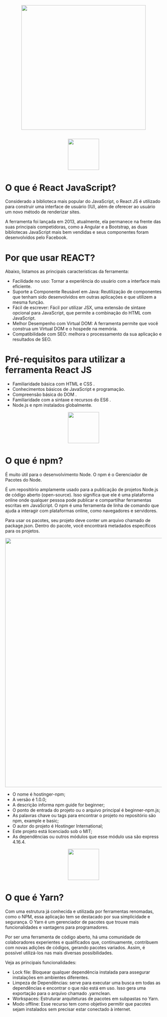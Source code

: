 
<div align = "center">
  <img src = "https://user-images.githubusercontent.com/83087618/133335615-95493cbf-2376-4840-8587-188864a8bf31.png" width = "400px" />
  </div>

##

<div align = "center">
  <img src = "https://cdn.jsdelivr.net/gh/devicons/devicon/icons/react/react-original.svg" width = "100px" />
  </div>

# O que é React JavaScript?

Considerado a biblioteca mais popular do JavaScript, o React JS é utilizado para construir uma interface de usuário (IU), além de oferecer ao usuário um novo método de renderizar sites.

A ferramenta foi lançada em 2013, atualmente, ela permanece na frente das suas principais competidoras, como a Angular e a Bootstrap, as duas bibliotecas JavaScript mais bem vendidas e seus componentes foram desenvolvidos pelo Facebook. 

# Por que usar REACT?

Abaixo, listamos as principais características da ferramenta:

- Facilidade no uso: Tornar a experiência do usuário com a interface mais eficiente.
- Suporte a Componente Reusável em Java: Reutilização de componentes que tenham sido desenvolvidos em outras aplicações e que utilizem a mesma função. 
- Fácil de escrever: Fácil por utilizar JSX, uma extensão de sintaxe opcional para JavaScript, que permite a combinação do HTML com JavaScript.
- Melhor Desempenho com Virtual DOM: A ferramenta permite que você construa um Virtual DOM e o hospede na memória.
- Compatibilidade com SEO: melhora o processamento da sua aplicação e resultados de SEO. 

# Pré-requisitos para utilizar a ferramenta React JS

- Familiaridade básica com HTML e CSS .
- Conhecimentos básicos de JavaScript e programação.
- Compreensão básica do DOM .
- Familiaridade com a sintaxe e recursos do ES6 .
- Node.js e npm instalados globalmente.

<div align = "center">
  <img src = "https://cdn.jsdelivr.net/gh/devicons/devicon/icons/npm/npm-original-wordmark.svg" width = "100px" />
  </div>
  
# O que é npm?
  
É muito útil para o desenvolvimento Node. O npm é o Gerenciador de Pacotes do Node.
  
É um repositório amplamente usado para a publicação de projetos Node.js de código aberto (open-source). Isso significa que ele é uma plataforma online onde qualquer pessoa pode publicar e compartilhar ferramentas escritas em JavaScript. O npm é uma ferramenta de linha de comando que ajuda a interagir com plataformas online, como navegadores e servidores. 

Para usar os pacotes, seu projeto deve conter um arquivo chamado de package.json. Dentro do pacote, você encontrará metadados específicos para os projetos.

<div align = "center">
  <img src = https://user-images.githubusercontent.com/83087618/133654293-ed42b46a-939a-4a1e-8e6d-ce79dd1b62a6.png width = "800px" />
  </div>
  
- O nome é hostinger-npm;
- A versão é 1.0.0;
- A descrição informa npm guide for beginner;
- O ponto de entrada do projeto ou o arquivo principal é beginner-npm.js;
- As palavras chave ou tags para encontrar o projeto no repositório são npm, example e basic;
- O autor do projeto é Hostinger International;
- Este projeto está licenciado sob o MIT;
- As dependências ou outros módulos que esse módulo usa são express 4.16.4.

<div align = "center">
  <img src = "https://cdn.jsdelivr.net/gh/devicons/devicon/icons/yarn/yarn-original.svg" width = "100px" />
  </div>

# O que é Yarn?

Com uma estrutura já conhecida e utilizada por ferramentas renomadas, como o NPM, essa aplicação tem se destacado por sua simplicidade e segurança. O Yarn é um gerenciador de pacotes que trouxe mais funcionalidades e vantagens para programadores.

Por ser uma ferramenta de código aberto, há uma comunidade de colaboradores experientes e qualificados que, continuamente, contribuem com novas adições de códigos, gerando pacotes variados. Assim, é possível utilizá-los nas mais diversas possibilidades.

Veja as principais funcionalidades:

- Lock file: Bloquear qualquer dependência instalada para assegurar instalações em ambientes diferentes. 
- Limpeza de Dependências: serve para executar uma busca em todas as dependências e encontrar o que não está em uso. Isso gera uma exportação para o arquivo chamado .yarnclean.
- Workspaces: Estruturar arquiteturas de pacotes em subpastas no Yarn.
- Modo offline: Esse recurso tem como objetivo permitir que pacotes sejam instalados sem precisar estar conectado à internet.


